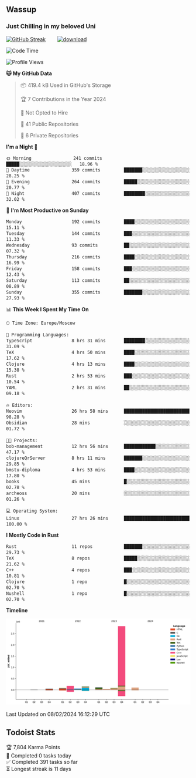 ## Wassup 
### Just Chilling in my beloved Uni 

<!--
-->

[![GitHub Streak](http://github-readme-streak-stats.herokuapp.com?user=archeoss&theme=shades-of-purple&hide_border=true&date_format=j%20M%5B%20Y%5D)](https://git.io/streak-stats)&nbsp;&nbsp;&nbsp;&nbsp;&nbsp;&nbsp;&nbsp;&nbsp;[![download](https://user-images.githubusercontent.com/68448737/147796309-d8b65b1d-4dde-40d9-b03a-2b42aaa6cd43.jpeg)
](http://bmstu.ru/)

<!--START_SECTION:waka-->
![Code Time](http://img.shields.io/badge/Code%20Time-2%2C481%20hrs%201%20min-blue)

![Profile Views](http://img.shields.io/badge/Profile%20Views-0-blue)

**🐱 My GitHub Data** 

> 📦 419.4 kB Used in GitHub's Storage 
 > 
> 🏆 7 Contributions in the Year 2024
 > 
> 🚫 Not Opted to Hire
 > 
> 📜 41 Public Repositories 
 > 
> 🔑 6 Private Repositories 
 > 
**I'm a Night 🦉** 

```text
🌞 Morning                241 commits         █████░░░░░░░░░░░░░░░░░░░░   18.96 % 
🌆 Daytime                359 commits         ███████░░░░░░░░░░░░░░░░░░   28.25 % 
🌃 Evening                264 commits         █████░░░░░░░░░░░░░░░░░░░░   20.77 % 
🌙 Night                  407 commits         ████████░░░░░░░░░░░░░░░░░   32.02 % 
```
📅 **I'm Most Productive on Sunday** 

```text
Monday                   192 commits         ████░░░░░░░░░░░░░░░░░░░░░   15.11 % 
Tuesday                  144 commits         ███░░░░░░░░░░░░░░░░░░░░░░   11.33 % 
Wednesday                93 commits          ██░░░░░░░░░░░░░░░░░░░░░░░   07.32 % 
Thursday                 216 commits         ████░░░░░░░░░░░░░░░░░░░░░   16.99 % 
Friday                   158 commits         ███░░░░░░░░░░░░░░░░░░░░░░   12.43 % 
Saturday                 113 commits         ██░░░░░░░░░░░░░░░░░░░░░░░   08.89 % 
Sunday                   355 commits         ███████░░░░░░░░░░░░░░░░░░   27.93 % 
```


📊 **This Week I Spent My Time On** 

```text
🕑︎ Time Zone: Europe/Moscow

💬 Programming Languages: 
TypeScript               8 hrs 31 mins       ████████░░░░░░░░░░░░░░░░░   31.09 % 
TeX                      4 hrs 50 mins       ████░░░░░░░░░░░░░░░░░░░░░   17.62 % 
Clojure                  4 hrs 13 mins       ████░░░░░░░░░░░░░░░░░░░░░   15.38 % 
Rust                     2 hrs 53 mins       ███░░░░░░░░░░░░░░░░░░░░░░   10.54 % 
YAML                     2 hrs 31 mins       ██░░░░░░░░░░░░░░░░░░░░░░░   09.18 % 

🔥 Editors: 
Neovim                   26 hrs 58 mins      █████████████████████████   98.28 % 
Obsidian                 28 mins             ░░░░░░░░░░░░░░░░░░░░░░░░░   01.72 % 

🐱‍💻 Projects: 
bob-management           12 hrs 56 mins      ████████████░░░░░░░░░░░░░   47.17 % 
clojureQrServer          8 hrs 11 mins       ███████░░░░░░░░░░░░░░░░░░   29.85 % 
bmstu-diploma            4 hrs 53 mins       ████░░░░░░░░░░░░░░░░░░░░░   17.80 % 
books                    45 mins             █░░░░░░░░░░░░░░░░░░░░░░░░   02.78 % 
archeoss                 20 mins             ░░░░░░░░░░░░░░░░░░░░░░░░░   01.26 % 

💻 Operating System: 
Linux                    27 hrs 26 mins      █████████████████████████   100.00 % 
```

**I Mostly Code in Rust** 

```text
Rust                     11 repos            ███████░░░░░░░░░░░░░░░░░░   29.73 % 
TeX                      8 repos             █████░░░░░░░░░░░░░░░░░░░░   21.62 % 
C++                      4 repos             ███░░░░░░░░░░░░░░░░░░░░░░   10.81 % 
Clojure                  1 repo              █░░░░░░░░░░░░░░░░░░░░░░░░   02.70 % 
Nushell                  1 repo              █░░░░░░░░░░░░░░░░░░░░░░░░   02.70 % 
```



**Timeline**

![Lines of Code chart](https://raw.githubusercontent.com/archeoss/archeoss/master/assets/bar_graph.png)


 Last Updated on 08/02/2024 16:12:29 UTC
<!--END_SECTION:waka-->

## Todoist Stats

<!-- TODO-IST:START -->
🏆  7,804 Karma Points           
🌸  Completed 0 tasks today           
✅  Completed 391 tasks so far           
⏳  Longest streak is 11 days
<!-- TODO-IST:END -->
